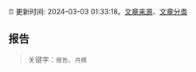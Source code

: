 :alarm_clock: 更新时间: 2024-03-03 01:33:18。[文章来源](/README.md)、[文章分类](/TAGS.md)

## 报告


> 关键字：`报告`、`月报`




